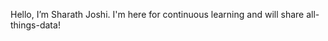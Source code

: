 Hello, I’m Sharath Joshi. I'm here for continuous learning and will share all-things-data!

<!---
sharathsjoshi/sharathsjoshi is a ✨ special ✨ repository because its `README.md` (this file) appears on your GitHub profile.
You can click the Preview link to take a look at your changes.
--->
